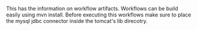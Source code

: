 This has the information on workflow artifacts.
Workflows can be build easily using mvn install.
Before executing this workflows make sure to place the mysql jdbc connector inside the tomcat's lib direcotry.



